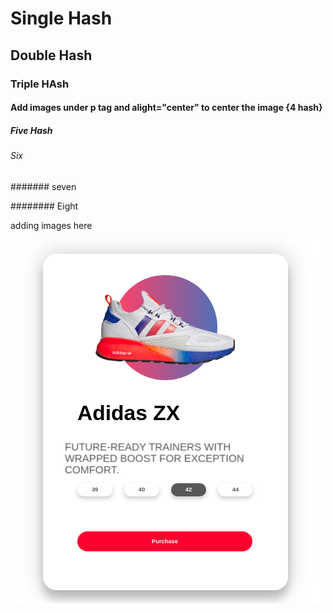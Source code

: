 # Single Hash

## Double Hash

### Triple HAsh

#### Add images under p tag and alight="center" to center the image {4 hash}

##### Five Hash

###### Six

####### seven

######## Eight

adding images here
<p align="center">
  <img src="./ready-pic.png">
</p>


